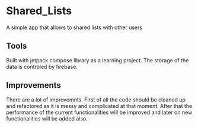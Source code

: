 # Shared_Lists
A simple app that allows to shared lists with other users

## Tools
Built with jetpack compose library as a learning project.
The storage of the data is controled by firebase.

## Improvements

There are a lot of improvemnts. First of all the code should be cleaned up
and refactored as it is messy and complicated at that moment.
After that the performance of the current functionalities will be improved 
and later on new functionalities will be added also.
